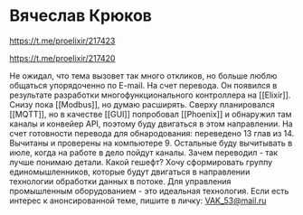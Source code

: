 # Вячеслав Крюков

https://t.me/proelixir/217423

https://t.me/proelixir/217420

Не ожидал, что тема вызовет так много откликов, но больше люблю общаться упорядоченно по E-mail. На счет перевода. Он появился в результате разработки многофункционального контроллера на [[Elixir]]. Снизу пока [[Modbus]], но думаю расширять. Сверху планировался [[MQTT]], но  в качестве [[GUI]] попробовал [[Phoenix]] и обнаружил там каналы и конвейер API, поэтому буду двигаться в этом направлении. На счет готовности перевода для обнародования: переведено 13 глав из 14. Вычитаны и проверены на компьютере 9. Остальные буду вычитывать в июле, когда на работе в дело пойдут каналы. Зачем переводил - так лучше понимаю детали. Какой гешефт? Хочу сформировать группу единомышленников, которые будут двигаться в направлении технологии обработки данных в потоке. Для управления промышленным оборудованием - это идеальная технология. Если есть интерес к анонсированной теме, пишите в личку: VAK_53@mail.ru

